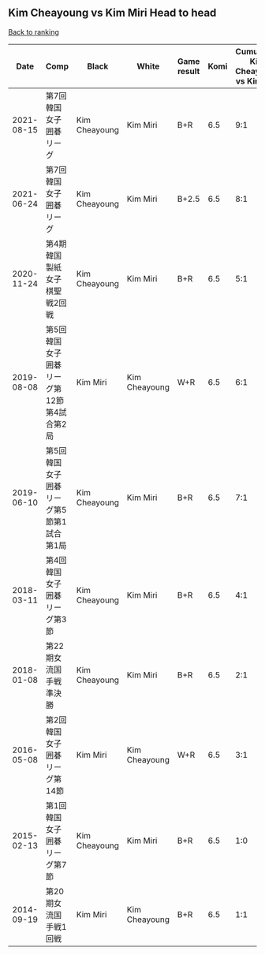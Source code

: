 ## Kim Cheayoung vs Kim Miri Head to head

[Back to ranking](../../index.md)




| **Date** | **Comp** | **Black** | **White** | **Game result** | **Komi** | **Cumulative Kim Cheayoung vs Kim Miri** | **Kim Cheayoung streak** | **Kim Miri streak** | 
| --- | --- | --- | --- | --- | --- | --- | --- | --- |
| 2021-08-15 | 第7回韓国女子囲碁リーグ | Kim Cheayoung | Kim Miri | B+R | 6.5 | 9:1 | 8 | 0 | 
| 2021-06-24 | 第7回韓国女子囲碁リーグ | Kim Cheayoung | Kim Miri | B+2.5 | 6.5 | 8:1 | 7 | 0 | 
| 2020-11-24 | 第4期韓国製紙女子棋聖戦2回戦 | Kim Cheayoung | Kim Miri | B+R | 6.5 | 5:1 | 4 | 0 | 
| 2019-08-08 | 第5回韓国女子囲碁リーグ第12節第4試合第2局 | Kim Miri | Kim Cheayoung | W+R | 6.5 | 6:1 | 5 | 0 | 
| 2019-06-10 | 第5回韓国女子囲碁リーグ第5節第1試合第1局 | Kim Cheayoung | Kim Miri | B+R | 6.5 | 7:1 | 6 | 0 | 
| 2018-03-11 | 第4回韓国女子囲碁リーグ第3節 | Kim Cheayoung | Kim Miri | B+R | 6.5 | 4:1 | 3 | 0 | 
| 2018-01-08 | 第22期女流国手戦準決勝 | Kim Cheayoung | Kim Miri | B+R | 6.5 | 2:1 | 1 | 0 | 
| 2016-05-08 | 第2回韓国女子囲碁リーグ第14節 | Kim Miri | Kim Cheayoung | W+R | 6.5 | 3:1 | 2 | 0 | 
| 2015-02-13 | 第1回韓国女子囲碁リーグ第7節 | Kim Cheayoung | Kim Miri | B+R | 6.5 | 1:0 | 1 | 0 | 
| 2014-09-19 | 第20期女流国手戦1回戦 | Kim Miri | Kim Cheayoung | B+R | 6.5 | 1:1 | 0 | 1 |




